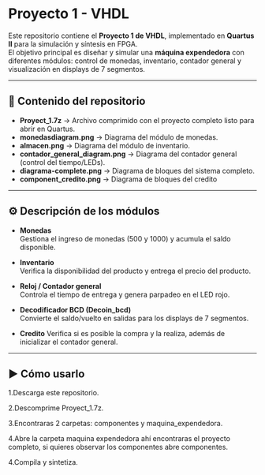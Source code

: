 # Proyecto 1 - VHDL

Este repositorio contiene el **Proyecto 1 de VHDL**, implementado en **Quartus II** para la simulación y síntesis en FPGA.  
El objetivo principal es diseñar y simular una **máquina expendedora** con diferentes módulos: control de monedas, inventario, contador general y visualización en displays de 7 segmentos.

---

## 📂 Contenido del repositorio

- **Proyect_1.7z** → Archivo comprimido con el proyecto completo listo para abrir en Quartus.
- **monedasdiagram.png** → Diagrama del módulo de monedas.
- **almacen.png** → Diagrama del módulo de inventario.
- **contador_general_diagram.png** → Diagrama del contador general (control del tiempo/LEDs).
- **diagrama-complete.png** → Diagrama de bloques del sistema completo.
- **component_credito.png** → Diagrama de bloques del credito

---

## ⚙️ Descripción de los módulos

- **Monedas**  
  Gestiona el ingreso de monedas (500 y 1000) y acumula el saldo disponible.

- **Inventario**  
  Verifica la disponibilidad del producto y entrega el precio del producto.

- **Reloj / Contador general**  
  Controla el tiempo de entrega y genera parpadeo en el LED rojo.

- **Decodificador BCD (Decoin_bcd)**  
  Convierte el saldo/vuelto en salidas para los displays de 7 segmentos.

- **Credito**
  Verifica si es posible la compra y la realiza, además de inicializar el contador general.
  

---

## ▶️ Cómo usarlo

1.Descarga este repositorio.

2.Descomprime Proyect_1.7z.

3.Encontraras 2 carpetas: componentes y maquina_expendedora.

4.Abre la carpeta maquina expendedora ahí encontraras el proyecto completo, si quieres observar los componentes abre componentes.

4.Compila y sintetiza.
